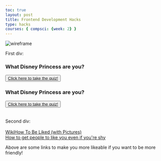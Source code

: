 ```yaml
---
toc: true
layout: post
title: Frontend Development Hacks
type: hacks
courses: { compsci: {week: 2} }
---
```


![wireframe]({{site.baseurl}}/images/wireframe.png)

First div:
<p><h3>What Disney Princess are you?</h3></p>
<div>
    <button><a href="https://www.buzzfeed.com/mccarricksean/which-disney-princes-are-you">Click here to take the quiz!</a></button>
</div>

<p><h3>What Disney Princess are you?</h3></p>
<div>
    <button><a href="https://www.buzzfeed.com/mccarricksean/which-disney-princes-are-you">Click here to take the quiz!</a></button>
</div>

<br>
<br>
Second div:
<br>
<br>
<a href="https://www.wikihow.com/Be-Liked">WikiHow To Be Liked (with Pictures)</a><br>
<a href="https://www.betterup.com/blog/how-to-make-people-like-you">How to get people to like you even if you're shy</a><br>

<div>
<p>Above are some links to make you more likeable if you want to be more friendly!</p>
</div>
